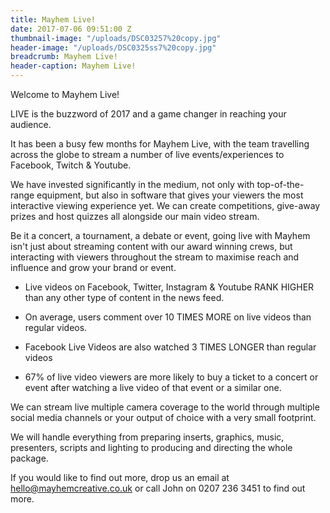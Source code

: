 ```yaml
---
title: Mayhem Live!
date: 2017-07-06 09:51:00 Z
thumbnail-image: "/uploads/DSC03257%20copy.jpg"
header-image: "/uploads/DSC0325ss7%20copy.jpg"
breadcrumb: Mayhem Live!
header-caption: Mayhem Live!
---
```



Welcome to Mayhem Live!

LIVE is the buzzword of 2017 and a game changer in reaching your audience. 

It has been a busy few months for Mayhem Live, with the team travelling across the globe to stream a number of live events/experiences to Facebook, Twitch & Youtube. 

We have invested significantly in the medium, not only with top-of-the-range equipment, but also in software that gives your viewers the most interactive viewing experience yet. We can create competitions, give-away prizes and host quizzes all alongside our main video stream. 

Be it a concert, a tournament, a debate or event, going live with Mayhem isn't just about streaming content with our award winning crews, but interacting with viewers throughout the stream to maximise reach and influence and grow your brand or event. 

- Live videos on Facebook, Twitter, Instagram & Youtube RANK HIGHER than any other type of content in the news feed.

- On average, users comment over 10 TIMES MORE on live videos than regular videos.

- Facebook Live Videos are also watched 3 TIMES LONGER than regular videos

- 67% of live video viewers are more likely to buy a ticket to a concert or event after watching a live video of that event or a similar one.

We can stream live multiple camera coverage to the world through multiple social media channels or your output of choice with a very small footprint.

We will handle everything from preparing inserts, graphics, music, presenters, scripts and lighting to producing and directing the whole package. 

If you would like to find out more, drop us an email at hello@mayhemcreative.co.uk or call John on 0207 236 3451 to find out more.
